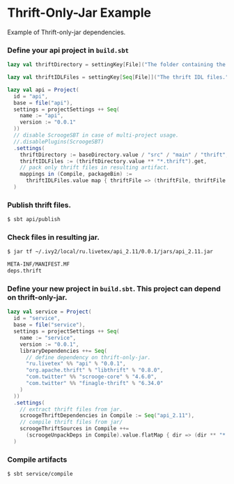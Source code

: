 # Thrift-Only-Jar Example

Example of Thrift-only-jar dependencies.

### Define your api project in `build.sbt`

```scala
lazy val thriftDirectory = settingKey[File]("The folder containing the thrift IDL files.")

lazy val thriftIDLFiles = settingKey[Seq[File]]("The thrift IDL files.")

lazy val api = Project(
  id = "api",
  base = file("api"),
  settings = projectSettings ++ Seq(
    name := "api",
    version := "0.0.1"
  ))
  // disable ScroogeSBT in case of multi-project usage.
  //.disablePlugins(ScroogeSBT)
  .settings(
    thriftDirectory := baseDirectory.value / "src" / "main" / "thrift",
    thriftIDLFiles := (thriftDirectory.value ** "*.thrift").get,
    // pack only thrift files in resulting artifact.
    mappings in (Compile, packageBin) :=
      thriftIDLFiles.value map { thriftFile => (thriftFile, thriftFile.name) }
  )
```

### Publish thrift files.

```bash
$ sbt api/publish
```

### Check files in resulting jar.
```bash
$ jar tf ~/.ivy2/local/ru.livetex/api_2.11/0.0.1/jars/api_2.11.jar

META-INF/MANIFEST.MF
deps.thrift
```

### Define your new project in `build.sbt`. This project can depend on thrift-only-jar.
```scala
lazy val service = Project(
  id = "service",
  base = file("service"),
  settings = projectSettings ++ Seq(
    name := "service",
    version := "0.0.1",
    libraryDependencies ++= Seq(
      // define dependency on thrift-only-jar.
      "ru.livetex" %% "api" % "0.0.1",
      "org.apache.thrift" % "libthrift" % "0.8.0",
      "com.twitter" %% "scrooge-core" % "4.6.0",
      "com.twitter" %% "finagle-thrift" % "6.34.0"
    )
  ))
  .settings(
    // extract thrift files from jar.
    scroogeThriftDependencies in Compile := Seq("api_2.11"),
    // compile thrift files from jar/
    scroogeThriftSources in Compile ++=
      (scroogeUnpackDeps in Compile).value.flatMap { dir => (dir ** "*.thrift").get }
  )
```

### Compile artifacts
```bash
$ sbt service/compile
```
